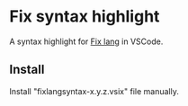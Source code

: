# Fix syntax highlight

A syntax highlight for [Fix lang](https://github.com/tttmmmyyyy/fixlang) in VSCode.

## Install

Install "fixlangsyntax-x.y.z.vsix" file manually.